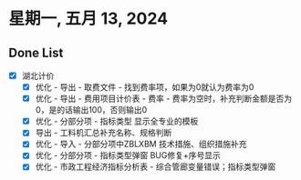 # 星期一, 五月 13, 2024

## Done List

- [x] 湖北计价
  - [x] 优化 - 导出 - 取费文件 - 找到费率项，如果为0就认为费率为0
  - [x] 优化 - 导出 - 费用项目计价表 - 费率 - 费率为空时，补充判断金额是否为0，是的话输出100，否则输出0
  - [x] 优化 - 分部分项 - 指标类型 显示全专业的模板
  - [x] 导出 - 工料机汇总补充名称、规格判断
  - [x] 优化 - 导入 - 分部分项中ZBLXBM 技术措施、组织措施补充
  - [x] 优化 - 分部分项 - 指标类型弹窗 BUG修复+序号显示
  - [x] 优化 - 市政工程经济指标分析表 - 综合管廊变量错误；指标类型弹窗
